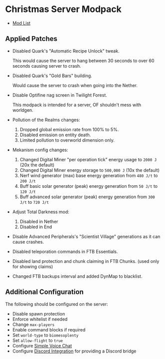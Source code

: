# Christmas Server Modpack

- [Mod List](mods.md)

## Applied Patches

- Disabled Quark's "Automatic Recipe Unlock" tweak.

  This would cause the server to hang between 30 seconds to over 60 seconds causing server to crash.

- Disabled Quark's "Gold Bars" building.

  Would cause the server to crash when going into the Nether.

- Disable Optifine nag screen in Twilight Forest.

  This modpack is intended for a server, OF shouldn't mess with worldgen.

- Pollution of the Realms changes:

  1. Dropped global emission rate from 100% to 5%.
  2. Disabled emission on entity death.
  3. Limited pollution to overworld dimension only.

- Mekanism config changes:

  1. Changed Digital Miner "per operation tick" energy usage to `2000 J` (20x the default)
  2. Changed Digital Miner energy storage to `500,000 J` (10x the default)
  3. Nerf wind generator (max) base energy generation from `480 J/t` to `200 J/t`
  4. Buff basic solar generator (peak) energy generation from `50 J/t` to `120 J/t`
  5. Buff advanced solar generator (peak) energy generation from `300 J/t` to `720 J/t`

- Adjust Total Darkness mod:

  1. Disabled in Nether
  2. Disabled in End

- Disable Advanced Peripherals's "Scientist Village" generations as it can cause crashes.

- Disabled teleporation commands in FTB Essentials.

- Disabled land protection and chunk claiming in FTB Chunks. (used only for showing claims)

- Changed FTB backups interval and added DynMap to blacklist.

## Additional Configuration

The following should be configured on the server:
- Disable spawn protection
- Enforce whitelist if needed
- Change `max-players`
- Enable command blocks if required
- Set `world-type` to `biomesoplenty`
- Set `allow-flight` to `true`
- Configure [Simple Voice Chat](https://modrepo.de/minecraft/voicechat/wiki?t=setup)
- Configure [Discord Integration](https://github.com/ErdbeerbaerLP/DiscordIntegration-Forge/wiki/Quick-Setup) for providing a Discord bridge

